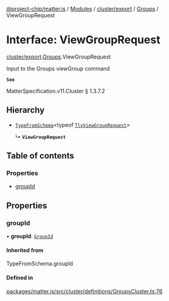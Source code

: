 [@project-chip/matter.js](../README.md) / [Modules](../modules.md) / [cluster/export](../modules/cluster_export.md) / [Groups](../modules/cluster_export.Groups.md) / ViewGroupRequest

# Interface: ViewGroupRequest

[cluster/export](../modules/cluster_export.md).[Groups](../modules/cluster_export.Groups.md).ViewGroupRequest

Input to the Groups viewGroup command

**`See`**

MatterSpecification.v11.Cluster § 1.3.7.2

## Hierarchy

- [`TypeFromSchema`](../modules/tlv_export.md#typefromschema)\<typeof [`TlvViewGroupRequest`](../modules/cluster_export.Groups.md#tlvviewgrouprequest)\>

  ↳ **`ViewGroupRequest`**

## Table of contents

### Properties

- [groupId](cluster_export.Groups.ViewGroupRequest.md#groupid)

## Properties

### groupId

• **groupId**: [`GroupId`](../modules/datatype_export.md#groupid)

#### Inherited from

TypeFromSchema.groupId

#### Defined in

[packages/matter.js/src/cluster/definitions/GroupsCluster.ts:76](https://github.com/project-chip/matter.js/blob/558e12c94a201592c28c7bc0743705360b3e5ca6/packages/matter.js/src/cluster/definitions/GroupsCluster.ts#L76)
